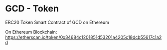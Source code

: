 # GCD - Token

ERC20 Token Smart Contract of GCD on Ethereum

On Ethereum Blockchain: https://etherscan.io/token/0x34684c1201851d53201a4205c18dcb55617c1a2d
